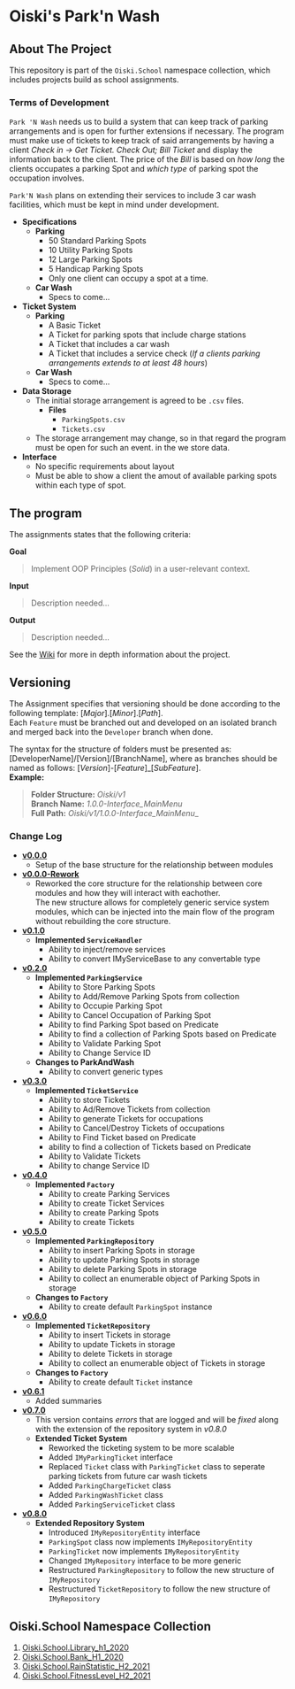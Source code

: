 # Oiski's Park'n Wash

## About The Project
This repository is part of the `Oiski.School` namespace collection, which includes projects build as school assignments.

### Terms of Development
`Park 'N Wash` needs us to build a system that can keep track of parking arrangements and is open for further extensions if necessary.
The program must make use of tickets to keep track of said arrangements by having a client _Check in ->
Get Ticket. Check Out; Bill Ticket_ and display the information back to the client.
The price of the _Bill_ is based on _how long_ the clients occupates a parking Spot and _which type_ of parking spot
the occupation involves.

`Park'N Wash` plans on extending their services to include 3 car wash facilities, which must be kept in mind under development.

- **Specifications**
  - **Parking**
    - 50 Standard Parking Spots
    - 10 Utility Parking Spots
    - 12 Large Parking Spots
    - 5 Handicap Parking Spots
    - Only one client can occupy a spot at a time.
  - **Car Wash**
    - Specs to come...
- **Ticket System**
  - **Parking**
    - A Basic Ticket
    - A Ticket for parking spots that include charge stations
    - A Ticket that includes a car wash
    - A Ticket that includes a service check (_If a clients parking arrangements extends to at least 48 hours_)
  - **Car Wash**
    - Specs to come...
- **Data Storage**
  - The initial storage arrangement is agreed to be `.csv` files.
    - **Files**
      - `ParkingSpots.csv`
      - `Tickets.csv`
  - The storage arrangement may change, so in that regard the program must be open for such an event.
    in the we store data.
- **Interface**
  - No specific requirements about layout
  - Must be able to show a client the amout of available parking spots within each type of spot.

## The program
The assignments states that the following criteria:

**Goal**
>Implement OOP Principles (_Solid_) in a user-relevant context.

**Input**
> Description needed...

**Output**
> Description needed...

See the [Wiki](https://github.com/ZhakalenDk/Oiski.School.ParkAndWash_H2_2021/wiki) for more in depth information about the project.

## Versioning
The Assignment specifies that versioning should be done according to the following template: [_Major_].[_Minor_].[_Path_].\
Each `Feature` must be branched out and developed on an isolated branch and merged back into the `Developer` branch when done.

The syntax for the structure of folders must be presented as: [DeveloperName]/[Version]/[BranchName], where as branches should be named as follows: [*Version*]-[*Feature*]_[*SubFeature*].\
**Example:**
>**Folder Structure:** _Oiski/v1_ \
>**Branch Name:** _1.0.0-Interface_MainMenu_ \
>**Full Path:** _Oiski/v1/1.0.0-Interface_MainMenu__

### Change Log
- **[v0.0.0](https://github.com/ZhakalenDk/Oiski.School.ParkAndWash_H2_2021/releases/tag/v0.0.0)**
  - Setup of the base structure for the relationship between modules
- **[v0.0.0-Rework](https://github.com/ZhakalenDk/Oiski.School.ParkAndWash_H2_2021/releases/tag/v0.0.0-Rework)**
  - Reworked the core structure for the relationship between core modules and how they will interact with eachother. \
    The new structure allows for completely generic service system modules, which can be injected into the main flow of the program without rebuilding the core structure.
- **[v0.1.0](https://github.com/ZhakalenDk/Oiski.School.ParkAndWash_H2_2021/releases/tag/v0.1.0)**
  - **Implemented `ServiceHandler`**
    - Ability to inject/remove services
    - Ability to convert IMyServiceBase to any convertable type
- **[v0.2.0](https://github.com/ZhakalenDk/Oiski.School.ParkAndWash_H2_2021/releases/tag/v0.2.0)**
  - **Implemented `ParkingService`**
    - Ability to Store Parking Spots
    - Ability to Add/Remove Parking Spots from collection
    - Ability to Occupie Parking Spot
    - Ability to Cancel Occupation of Parking Spot
    - Ability to find Parking Spot based on Predicate
    - Ability to find a collection of Parking Spots based on Predicate
    - Ability to Validate Parking Spot
    - Ability to Change Service ID
  - **Changes to ParkAndWash**
    - Ability to convert generic types
- **[v0.3.0](https://github.com/ZhakalenDk/Oiski.School.ParkAndWash_H2_2021/releases/tag/v0.3.0)**
  - **Implemented `TicketService`**
    - Ability to store Tickets
    - Ability to Ad/Remove Tickets from collection
    - Ability to generate Tickets for occupations
    - Ability to Cancel/Destroy Tickets of occupations
    - Ability to Find Ticket based on Predicate
    - ability to find a collection of Tickets based on Predicate
    - Ability to Validate Tickets
    - Ability to change Service ID
- **[v0.4.0](https://github.com/ZhakalenDk/Oiski.School.ParkAndWash_H2_2021/releases/tag/v0.4.0)**
  - **Implemented `Factory`**
    - Ability to create Parking Services
    - Ability to create Ticket Services
    - Ability to create Parking Spots
    - Ability to create Tickets
- **[v0.5.0](https://github.com/ZhakalenDk/Oiski.School.ParkAndWash_H2_2021/releases/tag/v0.5.0)**
  - **Implemented `ParkingRepository`**
    - Ability to insert Parking Spots in storage
    - Ability to update Parking Spots in storage
    - Ability to delete Parking Spots in storage
    - Ability to collect an enumerable object of Parking Spots in storage
  - **Changes to `Factory`**
    - Ability to create default `ParkingSpot` instance
- **[v0.6.0](https://github.com/ZhakalenDk/Oiski.School.ParkAndWash_H2_2021/releases/tag/v0.6.0)**
  - **Implemented `TicketRepository`**
    - Ability to insert Tickets in storage
    - Ability to update Tickets in storage
    - Ability to delete Tickets in storage
    - Ability to collect an enumerable object of Tickets in storage
  - **Changes to `Factory`**
    - Ability to create default `Ticket` instance
- **[v0.6.1](https://github.com/ZhakalenDk/Oiski.School.ParkAndWash_H2_2021/releases/tag/v0.6.1)**
  - Added summaries
- **[v0.7.0](https://github.com/ZhakalenDk/Oiski.School.ParkAndWash_H2_2021/releases/tag/v0.7.0)**
  - This version contains _errors_ that are logged and will be _fixed_ along with the extension of the repository system in _v0.8.0_
  - **Extended Ticket System**
    - Reworked the ticketing system to be more scalable
    - Added `IMyParkingTicket` interface
    - Replaced `Ticket` class with `ParkingTicket` class to seperate parking tickets from future car wash tickets
    - Added `ParkingChargeTicket` class
    - Added `ParkingWashTicket` class
    - Added `ParkingServiceTicket` class
- **[v0.8.0](https://github.com/ZhakalenDk/Oiski.School.ParkAndWash_H2_2021/releases/tag/v0.8.0)**
  - **Extended Repository System**
    - Introduced `IMyRepositoryEntity` interface
    - `ParkingSpot` class now implements `IMyRepositoryEntity`
    - `ParkingTicket` now implements `IMyRepositoryEntity`
    - Changed `IMyRepository` interface to be more generic
    - Restructured `ParkingRepository` to follow the new structure of `IMyRepository`
    - Restructured `TicketRepository` to follow the new structure of `IMyRepository`

## Oiski.School Namespace Collection
1. [Oiski.School.Library_h1_2020](https://github.com/ZhakalenDk/Oiski.School.Library_H1_2020)
2. [Oiski.School.Bank_H1_2020](https://github.com/ZhakalenDk/Oiski.School.Bank_H1_2020)
3. [Oiski.School.RainStatistic_H2_2021](https://github.com/ZhakalenDk/Oiski.School.RainStatistic_H2_2021)
4. [Oiski.School.FitnessLevel_H2_2021](https://github.com/ZhakalenDk/Oiski.School.FitnessLevel_H2_2021)
